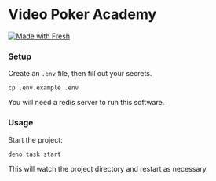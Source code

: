 # Video Poker Academy

[![Made with Fresh](https://fresh.deno.dev/fresh-badge.svg)](https://fresh.deno.dev)

### Setup

Create an `.env` file, then fill out your secrets.

```
cp .env.example .env
```

You will need a redis server to run this software.

### Usage

Start the project:

```
deno task start
```

This will watch the project directory and restart as necessary.

